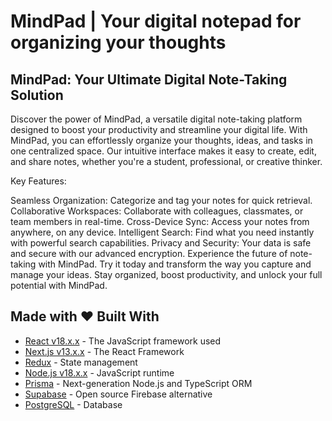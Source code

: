 # MindPad | Your digital notepad for organizing your thoughts

## MindPad: Your Ultimate Digital Note-Taking Solution

Discover the power of MindPad, a versatile digital note-taking platform designed to boost your productivity and streamline your digital life. With MindPad, you can effortlessly organize your thoughts, ideas, and tasks in one centralized space. Our intuitive interface makes it easy to create, edit, and share notes, whether you're a student, professional, or creative thinker.

Key Features:

Seamless Organization: Categorize and tag your notes for quick retrieval.
Collaborative Workspaces: Collaborate with colleagues, classmates, or team members in real-time.
Cross-Device Sync: Access your notes from anywhere, on any device.
Intelligent Search: Find what you need instantly with powerful search capabilities.
Privacy and Security: Your data is safe and secure with our advanced encryption.
Experience the future of note-taking with MindPad. Try it today and transform the way you capture and manage your ideas. Stay organized, boost productivity, and unlock your full potential with MindPad.

## Made with ❤️ Built With

- [React v18.x.x](https://reactjs.org/) - The JavaScript framework used
- [Next.js v13.x.x](https://nextjs.org/) - The React Framework
- [Redux](https://redux.js.org/) - State management
- [Node.js v18.x.x](https://nodejs.org/en/) - JavaScript runtime
- [Prisma](https://www.prisma.io/) - Next-generation Node.js and TypeScript ORM
- [Supabase](https://supabase.io/) - Open source Firebase alternative
- [PostgreSQL](https://www.postgresql.org/) - Database
